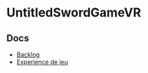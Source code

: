 # UntitledSwordGameVR

## Docs
- [Backlog](docs/backlog.md)
- [Experience de jeu](docs/game-experience.md)
